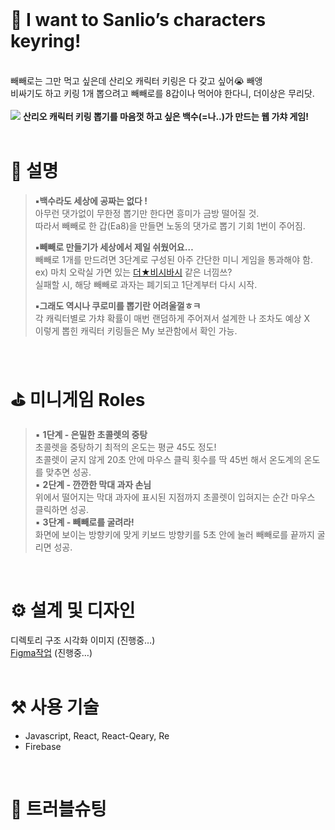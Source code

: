 <br/>

# 🤡 I want to Sanlio’s characters keyring!
<br/>
<aside>
빼빼로는 그만 먹고 싶은데 산리오 캐릭터 키링은 다 갖고 싶어😭 빼앵 <br/>
비싸기도 하고 키링 1개 뽑으려고 빼빼로를 8갑이나 먹어야 한다니, 더이상은 무리닷. <br/>
<br/>
<img src = "https://wshop3.wonderscdn.app/91320/1geggm06cg2m/025E/025E0978F2134610C292B7A06CF9DCE5/350x350/20221102071307.JPG") />
<b>산리오 캐릭터 키링 뽑기를 마음껏 하고 싶은 백수(=나..)가 만드는 웹 가챠 게임! </b> <br/>
</aside>
<br/>


# 🎲 설명

> **▪️백수라도 세상에 공짜는 없다 !** <br/>
> 아무런 댓가없이 무한정 뽑기만 한다면 흥미가 금방 떨어질 것.<br/>
> 따라서 빼빼로 한 갑(Ea8)을 만들면 노동의 댓가로 뽑기 기회 1번이 주어짐.<br/>
>
> **▪️빼빼로 만들기가 세상에서 제일 쉬웠어요…** <br/>
> 빼빼로 1개를 만드려면 3단계로 구성된 아주 간단한 미니 게임을 통과해야 함.<br/>
> ex) 마치 오락실 가면 있는 [더★비시바시](http://bishibashi.uniana.com/main.php?mid=game02) 같은 너낌쓰?<br/>
> 실패할 시, 해당 빼빼로 과자는 폐기되고 1단계부터 다시 시작.<br/>
>
> **▪️그래도 역시나 쿠로미를 뽑기란 어려울껄ㅎㅋ** <br/>
> 각 캐릭터별로 가챠 확률이 매번 랜덤하게 주어져서 설계한 나 조차도 예상 X<br/>
> 이렇게 뽑힌 캐릭터 키링들은 My 보관함에서 확인 가능.<br/>
<br/>

# ⛳ 미니게임 Roles

> ▪️ **1단계 - 은밀한 초콜렛의 중탕** <br/>
> 초콜렛을 중탕하기 최적의 온도는 평균 45도 정도! <br/>
> 초콜렛이 굳지 않게 20초 안에 마우스 클릭 횟수를 딱 45번 해서 온도계의 온도를 맞추면 성공. <br/>
> ▪️ **2단계 - 깐깐한 막대 과자 손님** <br/>
> 위에서 떨어지는 막대 과자에 표시된 지점까지 초콜렛이 입혀지는 순간 마우스 클릭하면 성공. <br/>
> ▪️ **3단계 - 빼빼로를 굴려라!** <br/>
> 화면에 보이는 방향키에 맞게 키보드 방향키를 5초 안에 눌러 빼빼로를 끝까지 굴리면 성공. <br/>
<br/>

# ⚙️ 설계 및 디자인

디렉토리 구조 시각화 이미지 (진행중…) <br/>
[Figma작업](https://www.figma.com/file/CfaAcLlow7WUaVyA9BiJCY/thon-I's-team-library?node-id=511%3A2&t=BS40wsaSbd0fzkHE-1‣) (진행중…)<br/>
<br/>

# ⚒️ 사용 기술

- Javascript, React, React-Qeary, Re
- Firebase
<br/>

# 💭 트러블슈팅
